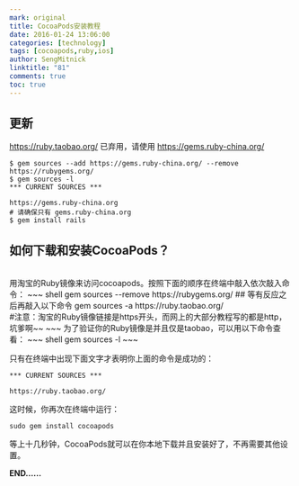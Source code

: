 ```yaml
---
mark: original
title: CocoaPods安装教程
date: 2016-01-24 13:06:00
categories: [technology]
tags: [cocoapods,ruby,ios]
author: SengMitnick
linktitle: "81"
comments: true
toc: true
---
```

## 更新
https://ruby.taobao.org/ 已弃用，请使用 https://gems.ruby-china.org/
~~~ shell
$ gem sources --add https://gems.ruby-china.org/ --remove https://rubygems.org/
$ gem sources -l
*** CURRENT SOURCES ***

https://gems.ruby-china.org
# 请确保只有 gems.ruby-china.org
$ gem install rails
~~~

## 如何下载和安装CocoaPods？
<div><br />
用淘宝的Ruby镜像来访问cocoapods。按照下面的顺序在终端中敲入依次敲入命令：<!--more-->
~~~ shell
gem sources --remove https://rubygems.org/
## 等有反应之后再敲入以下命令
gem sources -a https://ruby.taobao.org/<br />#注意：淘宝的Ruby镜像链接是https开头，而网上的大部分教程写的都是http，坑爹啊~~
~~~
为了验证你的Ruby镜像是并且仅是taobao，可以用以下命令查看：
~~~ shell
gem sources -l
~~~

只有在终端中出现下面文字才表明你上面的命令是成功的：
```
*** CURRENT SOURCES ***

https://ruby.taobao.org/
```
这时候，你再次在终端中运行：
~~~ shell
sudo gem install cocoapods
~~~
等上十几秒钟，CocoaPods就可以在你本地下载并且安装好了，不再需要其他设置。

**END……**